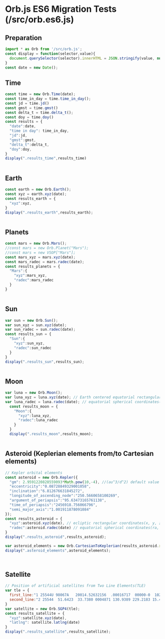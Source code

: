 # Orb.js ES6 Migration Tests (/src/orb.es6.js)

<script type="module">
  const display = function(selector,value){
    document.querySelector(selector).innerHTML = JSON.stringify(value, null, "  ");
  }
  import * as Orb from '/src/orb.es6.js';
  const date = new Date();
  const time = new Orb.Time(date);
  const time_in_day = time.time_in_day();
  const jd = time.jd();
  const gmst = time.gmst();
  const delta_t = time.delta_t();
  const doy = time.doy()
  const results_time = {
    "date":date,
    "time in day": time_in_day,
    "jd":jd,
    "gmst":gmst,
    "delta_t":delta_t,
    "doy":doy,
  }
  display(".results_time",results_time);
  const earth = new Orb.Earth();
  const earth_xyz = earth.xyz(date);
  const results_earth = {
    "xyz":earth_xyz,
  }
  display(".results_earth",results_earth);
  const mars = new Orb.Mars();
  //const mars = new Orb.Planet("Mars");
  const mars_xyz = mars.xyz(date);
  const mars_radec = mars.radec(date);
  const results_planets = {
    "Mars":{
      "xyz":mars_xyz,
      "radec":mars_radec
    }
  }
  display(".results_planets",results_planets);
  var sun = new Orb.Sun();
  var sun_xyz = sun.xyz(date);
  var sun_radec = sun.radec(date);
  const results_sun = {
    "Sun":{
      "xyz":sun_xyz,
      "radec":sun_radec
    }
  }
  display(".results_sun",results_sun);
// Position of the moon
var luna = new Orb.Moon();
var luna_xyz = luna.xyz(date); // Earth centered equatorial rectangular coordinates (x, y, z)
var luna_radec = luna.radec(date); // equatorial spherical coordinates(ra, dec, distance)
  const results_moon = {
    "Moon":{
      "xyz":luna_xyz,
      "radec":luna_radec
    }
  }
  display(".results_moon",results_moon);

// Kepler orbital elements
var asteroid = new Orb.Kepler({
  "gm": 2.9591220828559093*Math.pow(10,-4), //(au^3/d^2) default value is the sun, so you can omit this line.
  "eccentricity":"0.08728849329001058",
  "inclination":"6.812676631845272",
  "longitude_of_ascending_node":"250.5660658100269",
  "argument_of_periapsis":"95.63473165761138",
  "time_of_periapsis":"2456918.756066796",
  "semi_major_axis":"1.001911878091084"
});

const results_asteroid = {
  "xyz":asteroid.xyz(date), // ecliptic rectangular coordinates(x, y, z, xdot, ydot, zdot)
  "radec":asteroid.radec(date) // equatorial spherical coordinates(ra, dec, distance)
}
display(".results_asteroid",results_asteroid);

var asteroid_elements = new Orb.CartesianToKeplerian(results_asteroid.xyz)
display(".asteroid_elements",asteroid_elements);

// Position of artificial satellites from Two Line Elements(TLE)
var tle = {
  first_line:"1 25544U 98067A   20014.52632156  .00016717  00000-0  10270-3 0  9015",
  second_line:"2 25544  51.6423  33.7380 0004871 130.9389 229.2183 15.49556564  8038"
}
var satellite = new Orb.SGP4(tle);
const results_satellite = {
  "xyz":satellite.xyz(date),
  "latlng": satellite.latlng(date)
}
display(".results_satellite",results_satellite);

</script>

## Preparation
```JavaScript
import * as Orb from '/src/orb.js';
const display = function(selector,value){
  document.querySelector(selector).innerHTML = JSON.stringify(value, null, "  ");
}
const date = new Date();
```

## Time
```JavaScript
const time = new Orb.Time(date);
const time_in_day = time.time_in_day();
const jd = time.jd()
const gmst = time.gmst()
const delta_t = time.delta_t();
const doy = time.doy()
const results = {
  "date":date,
  "time in day": time_in_day,
  "jd":jd,
  "gmst":gmst,
  "delta_t":delta_t,
  "doy":doy,
}
display(".results_time",results_time)
```
<pre class="results_time"></pre>

## Earth
```JavaScript
const earth = new Orb.Earth();
const xyz = earth.xyz(date);
const results_earth = {
  "xyz":xyz,
}
display(".results_earth",results_earth);
```
<pre class="results_earth"></pre>

## Planets
```JavaScript
const mars = new Orb.Mars();
//const mars = new Orb.Planet("Mars");
//const mars = new VSOP["Mars"];
const mars_xyz = mars.xyz(date);
const mars_radec = mars.radec(date);
const results_planets = {
  "Mars":{
    "xyz":mars_xyz,
    "radec":mars_radec
  }
}
```
<pre class="results_planets"></pre>

## Sun
```JavaScript
var sun = new Orb.Sun();
var sun_xyz = sun.xyz(date);
var sun_radec = sun.radec(date);
const results_sun = {
  "Sun":{
    "xyz":sun_xyz,
    "radec":sun_radec
  }
}
display(".results_sun",results_sun);
```
<pre class="results_sun"></pre>

## Moon
```JavaScript
var luna = new Orb.Moon();
var luna_xyz = luna.xyz(date); // Earth centered equatorial rectangular coordinates (x, y, z)
var luna_radec = luna.radec(date); // equatorial spherical coordinates(ra, dec, distance)
  const results_moon = {
    "Moon":{
      "xyz":luna_xyz,
      "radec":luna_radec
    }
  }
  display(".results_moon",results_moon);

```
<pre class="results_moon"></pre>


## Asteroid (Keplerian elements from/to Cartesian elements)
```JavaScript
// Kepler orbital elements
const asteroid = new Orb.Kepler({
  "gm": 2.9591220828559093*Math.pow(10,-4), //(au^3/d^2) default value is the sun, so you can omit this line.
  "eccentricity":"0.08728849329001058",
  "inclination":"6.812676631845272",
  "longitude_of_ascending_node":"250.5660658100269",
  "argument_of_periapsis":"95.63473165761138",
  "time_of_periapsis":"2456918.756066796",
  "semi_major_axis":"1.001911878091084"
});
const results_asteroid = {
  "xyz":asteroid.xyz(date), // ecliptic rectangular coordinates(x, y, z, xdot, ydot, zdot)
  "radec":asteroid.radec(date) // equatorial spherical coordinates(ra, dec, distance)
}
display(".results_asteroid",results_asteroid);

var asteroid_elements = new Orb.CartesianToKeplerian(results_asteroid.xyz)
display(".asteroid_elements",asteroid_elements);

```

<pre class="results_asteroid"></pre>

<pre class="asteroid_elements"></pre>

## Satellite

```JavaScript
// Position of artificial satellites from Two Line Elements(TLE)
var tle = {
  first_line:"1 25544U 98067A   20014.52632156  .00016717  00000-0  10270-3 0  9015",
  second_line:"2 25544  51.6423  33.7380 0004871 130.9389 229.2183 15.49556564  8038"
}
var satellite = new Orb.SGP4(tle);
const results_satellite = {
  "xyz":satellite.xyz(date),
  "latlng": satellite.latlng(date)
}
display(".results_satellite",results_satellite);
```

<pre class="results_satellite"></pre>
